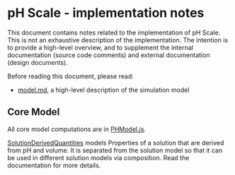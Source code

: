 # pH Scale - implementation notes

This document contains notes related to the implementation of pH Scale. 
This is not an exhaustive description of the implementation.  The intention is 
to provide a high-level overview, and to supplement the internal documentation 
(source code comments) and external documentation (design documents). 

Before reading this document, please read:
* [model.md](https://github.com/phetsims/ph-scale/blob/master/doc/model.md), a high-level description of the simulation model
 
## Core Model

All core model computations are
in [PHModel.js](https://github.com/phetsims/ph-scale/blob/master/js/common/model/PHModel.js).

[SolutionDerivedQuantities](https://github.com/phetsims/ph-scale/blob/master/js/common/model/SolutionDerivedQuantities.js)
models Properties of a solution that are derived from pH and volume. It is separated from the solution model so that it
can be used in different solution models via composition. Read the documentation for more details.